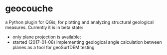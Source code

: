 # geocouche
a Python plugin for QGis, for plotting and analyzing structural geological measures.
Currently it is in beta state: 
 - only plane projection is available;
 - started (2017-01-08) implementing geological angle calculation between planes as a tool for geoSurfDEM testing
